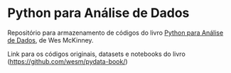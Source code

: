 # Python para Análise de Dados

Repositório para armazenamento de códigos do livro [Python para Análise de Dados](https://www.amazon.com.br/Python-Para-An%C3%A1lise-Dados-Tratamento/dp/8575226479), de Wes McKinney.

Link para os códigos originais, datasets e notebooks do livro (https://github.com/wesm/pydata-book/)


